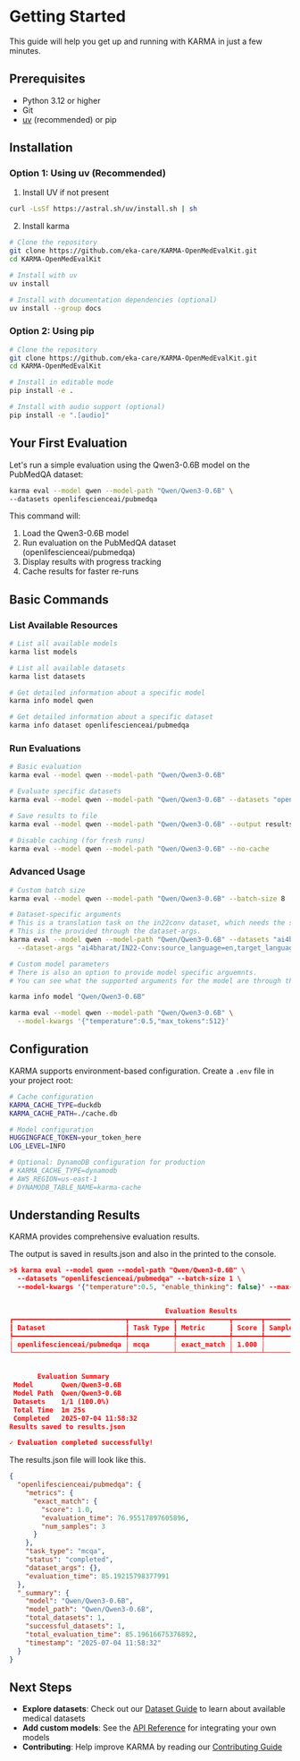 # Getting Started

This guide will help you get up and running with KARMA in just a few minutes.

## Prerequisites

- Python 3.12 or higher
- Git
- [uv](https://docs.astral.sh/uv/) (recommended) or pip

## Installation

### Option 1: Using uv (Recommended)
1. Install UV if not present
```bash
curl -LsSf https://astral.sh/uv/install.sh | sh
```

2. Install karma 
```bash
# Clone the repository
git clone https://github.com/eka-care/KARMA-OpenMedEvalKit.git
cd KARMA-OpenMedEvalKit

# Install with uv
uv install

# Install with documentation dependencies (optional)
uv install --group docs
```

### Option 2: Using pip

```bash
# Clone the repository
git clone https://github.com/eka-care/KARMA-OpenMedEvalKit.git
cd KARMA-OpenMedEvalKit

# Install in editable mode
pip install -e .

# Install with audio support (optional)
pip install -e ".[audio]"
```

## Your First Evaluation

Let's run a simple evaluation using the Qwen3-0.6B model on the PubMedQA dataset:

```bash
karma eval --model qwen --model-path "Qwen/Qwen3-0.6B" \
--datasets openlifescienceai/pubmedqa
```

This command will:
1. Load the Qwen3-0.6B model
2. Run evaluation on the PubMedQA dataset (openlifescienceai/pubmedqa)
3. Display results with progress tracking
4. Cache results for faster re-runs

## Basic Commands

### List Available Resources

```bash
# List all available models
karma list models

# List all available datasets
karma list datasets

# Get detailed information about a specific model
karma info model qwen

# Get detailed information about a specific dataset
karma info dataset openlifescienceai/pubmedqa
```

### Run Evaluations

```bash
# Basic evaluation
karma eval --model qwen --model-path "Qwen/Qwen3-0.6B"

# Evaluate specific datasets
karma eval --model qwen --model-path "Qwen/Qwen3-0.6B" --datasets "openlifescienceai/pubmedqa,openlifescienceai/medmcqa"

# Save results to file
karma eval --model qwen --model-path "Qwen/Qwen3-0.6B" --output results.json

# Disable caching (for fresh runs)
karma eval --model qwen --model-path "Qwen/Qwen3-0.6B" --no-cache
```

### Advanced Usage

```bash
# Custom batch size
karma eval --model qwen --model-path "Qwen/Qwen3-0.6B" --batch-size 8

# Dataset-specific arguments
# This is a translation task on the in22conv dataset, which needs the source language and target language.
# This is the provided through the dataset-args.
karma eval --model qwen --model-path "Qwen/Qwen3-0.6B" --datasets "ai4bharat/IN22-Conv" \
  --dataset-args "ai4bharat/IN22-Conv:source_language=en,target_language=hi"

# Custom model parameters
# There is also an option to provide model specific arguemnts. 
# You can see what the supported arguments for the model are through the karma info command

karma info model "Qwen/Qwen3-0.6B"

karma eval --model qwen --model-path "Qwen/Qwen3-0.6B" \
  --model-kwargs '{"temperature":0.5,"max_tokens":512}'
```

## Configuration

KARMA supports environment-based configuration. Create a `.env` file in your project root:

```bash
# Cache configuration
KARMA_CACHE_TYPE=duckdb
KARMA_CACHE_PATH=./cache.db

# Model configuration
HUGGINGFACE_TOKEN=your_token_here
LOG_LEVEL=INFO

# Optional: DynamoDB configuration for production
# KARMA_CACHE_TYPE=dynamodb
# AWS_REGION=us-east-1
# DYNAMODB_TABLE_NAME=karma-cache
```

## Understanding Results

KARMA provides comprehensive evaluation results.

The output is saved in results.json and also in the printed to the console.


```json
>$ karma eval --model qwen --model-path "Qwen/Qwen3-0.6B" \
  --datasets "openlifescienceai/pubmedqa" --batch-size 1 \
  --model-kwargs '{"temperature":0.5, "enable_thinking": false}' --max-samples 3


                                       Evaluation Results                                        
┏━━━━━━━━━━━━━━━━━━━━━━━━━━━━┳━━━━━━━━━━━┳━━━━━━━━━━━━━┳━━━━━━━┳━━━━━━━━━┳━━━━━━━━┳━━━━━━━━━━━━━┓
┃ Dataset                    ┃ Task Type ┃ Metric      ┃ Score ┃ Samples ┃   Time ┃ Status      ┃
┡━━━━━━━━━━━━━━━━━━━━━━━━━━━━╇━━━━━━━━━━━╇━━━━━━━━━━━━━╇━━━━━━━╇━━━━━━━━━╇━━━━━━━━╇━━━━━━━━━━━━━┩
│ openlifescienceai/pubmedqa │ mcqa      │ exact_match │ 1.000 │       3 │ 1m 17s │ ✓ Completed │
└────────────────────────────┴───────────┴─────────────┴───────┴─────────┴────────┴─────────────┘


       Evaluation Summary        
 Model       Qwen/Qwen3-0.6B     
 Model Path  Qwen/Qwen3-0.6B     
 Datasets    1/1 (100.0%)        
 Total Time  1m 25s              
 Completed   2025-07-04 11:58:32 
Results saved to results.json

✓ Evaluation completed successfully!
```
The results.json file will look like this.
```json
{
  "openlifescienceai/pubmedqa": {
    "metrics": {
      "exact_match": {
        "score": 1.0,
        "evaluation_time": 76.95517897605896,
        "num_samples": 3
      }
    },
    "task_type": "mcqa",
    "status": "completed",
    "dataset_args": {},
    "evaluation_time": 85.19215798377991
  },
  "_summary": {
    "model": "Qwen/Qwen3-0.6B",
    "model_path": "Qwen/Qwen3-0.6B",
    "total_datasets": 1,
    "successful_datasets": 1,
    "total_evaluation_time": 85.19616675376892,
    "timestamp": "2025-07-04 11:58:32"
  }
}
```

## Next Steps

- **Explore datasets**: Check out our [Dataset Guide](user-guide/basic-usage.md) to learn about available medical datasets
- **Add custom models**: See the [API Reference](api-reference/models.md) for integrating your own models
- **Contributing**: Help improve KARMA by reading our [Contributing Guide](contributing.md)
